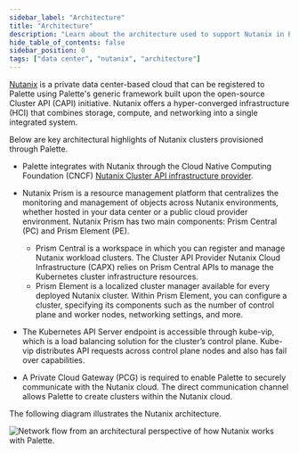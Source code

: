 ```yaml
---
sidebar_label: "Architecture"
title: "Architecture"
description: "Learn about the architecture used to support Nutanix in Palette."
hide_table_of_contents: false
sidebar_position: 0
tags: ["data center", "nutanix", "architecture"]
---
```



[Nutanix](https://www.nutanix.com) is a private data center-based cloud that can be registered to Palette using Palette's generic framework built upon the open-source Cluster API (CAPI) initiative. Nutanix offers a hyper-converged infrastructure (HCI) that combines storage, compute, and networking into a single integrated system. 

Below are key architectural highlights of Nutanix clusters provisioned through Palette.

- Palette integrates with Nutanix through the Cloud Native Computing Foundation (CNCF) [Nutanix Cluster API infrastructure provider](https://github.com/nutanix-cloud-native/cluster-api-provider-nutanix).

- Nutanix Prism is a resource management platform that centralizes the monitoring and management of objects across Nutanix environments, whether hosted in your data center or a public cloud provider environment. Nutanix Prism has two main components: Prism Central (PC) and Prism Element (PE).

  - Prism Central is a workspace in which you can register and manage Nutanix workload clusters. The Cluster API Provider Nutanix Cloud Infrastructure (CAPX) relies on Prism Central APIs to manage the Kubernetes cluster infrastructure resources. 
  
  <!-- Prism Central is required. CAPI Provider Nutanix Cloud Infrastructure (CAPX) interacts with Prism Central APIs using a Prism Central user account. For more information, refer to the Nutanix [Credential Management](https://opendocs.nutanix.com/capx/latest/credential_management/) reference guide. -->

  - Prism Element is a localized cluster manager available for every deployed Nutanix cluster. Within Prism Element, you can configure a cluster, specifying its components such as the number of control plane and worker nodes, networking settings, and more.

- The Kubernetes API Server endpoint is accessible through kube-vip, which is a load balancing solution for the cluster’s control plane. Kube-vip distributes API requests across control plane nodes and also has fail over capabilities.

- A Private Cloud Gateway (PCG) is required to enable Palette to securely communicate with the Nutanix cloud. The direct communication channel allows Palette to create clusters within the Nutanix cloud.

The following diagram illustrates the Nutanix architecture.


  
![Network flow from an architectural perspective of how Nutanix works with Palette.](/clusters_data-center_nutanix_architecture.png)

